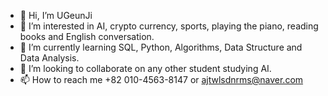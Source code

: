 - 👋 Hi, I’m UGeunJi
- 👀 I’m interested in AI, crypto currency, sports, playing the piano, reading books and English conversation.
- 🌱 I’m currently learning SQL, Python, Algorithms, Data Structure and Data Analysis.
- 💞️ I’m looking to collaborate on any other student studying AI.
- 📫 How to reach me +82 010-4563-8147 or ajtwlsdnrms@naver.com

<!---
UGeunJi/UGeunJi is a ✨ special ✨ repository because its `README.md` (this file) appears on your GitHub profile.
You can click the Preview link to take a look at your changes.
--->

